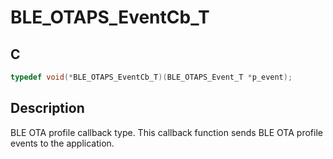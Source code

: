 # BLE_OTAPS_EventCb_T

## C

```c
typedef void(*BLE_OTAPS_EventCb_T)(BLE_OTAPS_Event_T *p_event);
```

## Description

BLE OTA profile callback type. This callback function sends BLE OTA profile events to the application.


